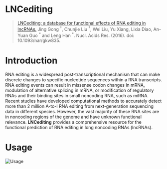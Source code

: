 # LNCediting

> [LNCediting: a database for functional effects of RNA editing in lncRNAs.](http://nar.oxfordjournals.org/content/early/2016/09/19/nar.gkw835.full?keytype=ref&ijkey=md3tl5z8V0R66D9)
Jing Gong <sup>†</sup>, Chunjie Liu <sup>†</sup>, Wei Liu, Yu Xiang, Lixia Diao, An-Yuan Guo <sup>\*</sup> and Leng Han <sup>\*</sup>. Nucl. Acids Res. (2016). doi: 10.1093/nar/gkw835.

# Introduction

RNA editing is a widespread post-transcriptional mechanism that can make discrete changes to specific nucleotide sequences within a RNA transcripts. RNA editing events can result in missense codon changes in mRNA, modulation of alternative splicing in mRNA, or modification of regulatory RNAs and their binding sites in small noncoding RNA, such as miRNA. Recent studies have developed computational methods to accurately detect more than 2 million A-to-I RNA editing from next-generation sequencing data in different species. However, the vast majority of these RNA sites are in noncoding regions of the genome and have unknown functional relevance. **LNCediting** provides a comprehensive resource for the functional prediction of RNA editing in long noncoding RNAs (lncRNAs).

# Usage

![Usage](http://bioinfo.life.hust.edu.cn/LNCediting/static/human/images/homepage-introduction.jpg)
